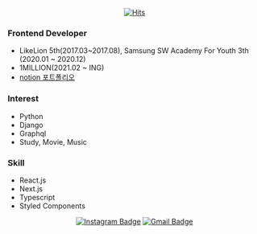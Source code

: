 <div align=center>
  
[![Hits](https://hits.seeyoufarm.com/api/count/incr/badge.svg?url=https%3A%2F%2Fgithub.com%2Fmarrywill)](https://hits.seeyoufarm.com)

</div>
  
### Frontend Developer
- LikeLion 5th(2017.03~2017.08), Samsung SW Academy For Youth 3th (2020.01 ~ 2020.12)
- 1MILLION(2021.02 ~ ING)
- [notion 포트폴리오](https://developing-expert-379.notion.site/f69930768c154437bf4e73a4fcc24e0d)

### Interest
- Python
- Django
- Graphql
- Study, Movie, Music

### Skill
- React.js
- Next.js
- Typescript
- Styled Components
  
<div align=center>
  
[![Instagram Badge](https://img.shields.io/badge/-Instagram-dd2a7b?style=flat-square&logo=instagram&logoColor=white&link=https://www.instagram.com/m_rr_wy/)](https://www.instagram.com/m_rr_wy/) 
[![Gmail Badge](https://img.shields.io/badge/Gmail-d14836?style=flat-square&logo=Gmail&logoColor=white&link=mailto:kti91@likelion.org)](mailto:kti91@likelion.org)
</div>

